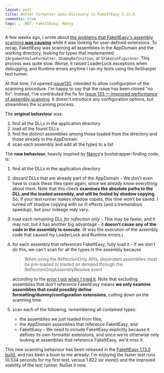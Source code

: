 ```yaml
---
layout: post
title: Better formatter auto-discovery in FakeItEasy 1.13.0
comments: true
tags: , .NET, FakeItEasy, Nancy
---
```


A few weeks ago, I wrote about [the problems that FakeItEasy's
assembly scanning <b>was causing</b>]({filename}../2013/06-17-fakeiteasys-argument-formatter-auto-discovery-boon-and-inconvenience.md) while it was looking for user-defined extensions. To recap,
FakeItEasy was scanning all assemblies in the AppDomain and the
working directory, looking for types that implemented
`IArgumentValueFormatter`, `IDummyDefinition`, or
`IFakeConfigurator`. This process was quite slow. Worse, it raised
LoaderLock exceptions when debugging, and Runtime errors anytime I ran
my tests using the ReSharper test runner.


At that time, I'd opened <a href="https://github.com/FakeItEasy/FakeItEasy/issues/130">issue130</a>, intended to allow configuration of the scanning
procedure. I'm happy to say that the issue has been closed "no
fix". Instead, I've contributed the fix for <a href="https://github.com/FakeItEasy/FakeItEasy/issues/133">Issue 133 &mdash; Improved performance of assembly scanning</a>. It doesn't
introduce any configuration options, but streamlines the scanning
process.

<!--more-->

The **original behaviour** was:

1. find all the DLLs in the application directory
1. load all the found DLLs
1. find the distinct assemblies among those loaded from the directory and those already in the AppDomain
1. scan each assembly and add all the types to a list

The **new behaviour**, heavily inspired by <a href="http://nancyfx.org/">Nancy</a>'s bootstrapper-finding code, is:

1. find all the DLLs in the application directory
1. discard DLLs that are already part of the AppDomain - We don't even have to crack these files open again, since we already know everything about them. Note that this check **examines the absolute paths to the DLL and the loaded assembly, and will be fooled by shadow copying**. So, if your test runner makes shadow copies, this time won't be saved. I turned off shadow copying with no ill effects (and a tremendous speedup), but your mileage may vary.
1. load each remaining DLL _for reflection only_ - This may be faster, and it may not, but it has another big advantage - it **doesn't cause any of the code in the assembly to execute**. (It was the execution of the assembly code that caused my LoaderLock and Runtime errors.)
1. for each assembly that references FakeItEasy, fully load it - If we don't do this, we can't scan for all the types in the assembly because 

    > When using the ReflectionOnly APIs, dependent assemblies must be pre-loaded or loaded on demand through the ReflectionOnlyAssemblyResolve event

    according to the <a href="https://github.com/FakeItEasy/FakeItEasy/issues/133#issuecomment-19728061">error I got when I tried it</a>. Note that excluding assemblies that don't reference FakeItEasy means **we only examine assemblies that could possibly define formatting/dummy/configuration extensions**, cutting down on the scanning time.

1. scan each of the following, remembering all contained types:

    * the assemblies we just loaded from files,
    * the AppDomain assemblies that reference FakeItEasy, and
    * FakeItEasy - We need to include FakeItEasy explicitly because it
      defines its own formatter extensions, and since we're otherwise
      only looking at assemblies that reference FakeItEasy, we'd miss
      it.

This new scanning behaviour has been released in the <a
href="https://www.nuget.org/packages/FakeItEasy/1.13.0">FakeItEasy
1.13.0 build</a>, and has been a boon to me already. I'm enjoying the
faster test runs (0.534 seconds for my first test, versus 1.822 (or
more)) and the improved stability of the test runner. NuGet it now.
